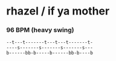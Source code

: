 <!-- this comment fools Tactile theme to avoid presenting the first heading on the page in the site header -->

# rhazel / if ya mother

### 96 BPM (heavy swing)

```
--t---t-------t---t---t-------t-
----s-------s-------s-------s---
b------bb-b-----b------bb-b----b
```
